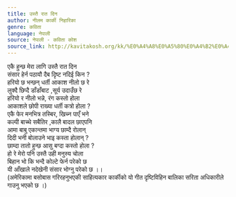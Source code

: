```yaml
---
title: उस्तै रात दिन
author: नीलम कार्की निहारिका
genre: कविता
language: नेपाली
source: नेपाली - कविता कोश
source_link: http://kavitakosh.org/kk/%E0%A4%A8%E0%A5%80%E0%A4%B2%E0%A4%AE_%E0%A4%95%E0%A4%BE%E0%A4%B0%E0%A5%8D%E0%A4%95%E0%A5%80_%E0%A4%A8%E0%A4%BF%E0%A4%B9%E0%A4%BE%E0%A4%B0%E0%A4%BF%E0%A4%95%E0%A4%BE
---
```


एकै हुन्छ मेरा लागि उस्तै रात दिन  
संसार हेर्न पठायौ दैब दृिष्ट नदिई किन ?  
हरियो छ भन्छन् धर्ती आकाश नीलो छ रे  
लुक्दै छिप्दै डाँडाँबाट ,सूर्य उदाउँछ रे  
हरियो र नीलो भन्ने, रंग कस्तो होला  
आकाशले छोपी राख्या धर्ती कत्रो होला ?  
एकै फेर मनभित्र तस्बिर, खिच्न पाएँ भने  
कल्पी बाच्थे सबैतिर ,कालै बादल छाएपनि  
आमा बाबु एकान्तमा भाग्य छाम्दै रोलान्  
दिदी भनी बोलाउने भाइ कस्ता होलान् ?  
छाम्दा तातो हुन्छ आसु बग्दा कस्तो होला ?  
हो रे मेरो पनि उस्तै उही मनुस्य चोला  
बिहान भो कि भन्दै कोल्टे फेर्न परेको छ  
यी आँखाले नदेखेनी संसार भोग्नु परेको छ ।।  
(अमेरिकामा बसोबास गरिरहनुभएकी साहित्यकार कार्कीको यो गीत दृष्टिविहिन बालिका सरिता अधिकारीले गाउनु भएको छ ।)
